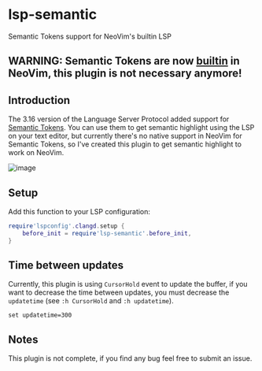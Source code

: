 # lsp-semantic
Semantic Tokens support for NeoVim's builtin LSP

## WARNING: Semantic Tokens are now [builtin](https://github.com/neovim/neovim/pull/21100) in NeoVim, this plugin is not necessary anymore!

## Introduction
The 3.16 version of the Language Server Protocol added support for [Semantic Tokens](https://microsoft.github.io/language-server-protocol/specification). You can use them to get semantic highlight using the LSP on your text editor, but currently there's no native support in NeoVim for Semantic Tokens, so I've created this plugin to get semantic highlight to work on NeoVim.

![image](https://user-images.githubusercontent.com/19158283/160946727-c0b0c14e-109b-4e8f-8baf-9ea60863cbbc.png)

## Setup
Add this function to your LSP configuration:

```lua
require'lspconfig'.clangd.setup {
    before_init = require'lsp-semantic'.before_init,
}
```

## Time between updates
Currently, this plugin is using ```CursorHold``` event to update the buffer, if you want to decrease the time between updates, you must decrease the ```updatetime``` (see ```:h CursorHold``` and ```:h updatetime```).
```vim
set updatetime=300
```

## Notes
This plugin is not complete, if you find any bug feel free to submit an issue.
